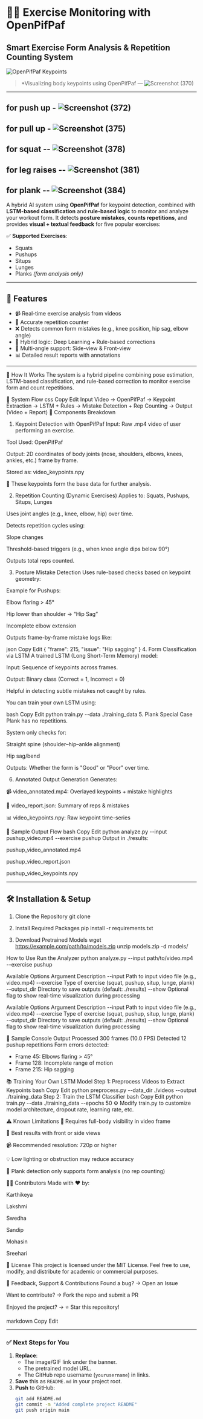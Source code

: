 # 🏋️‍♂️ Exercise Monitoring with OpenPifPaf  
## Smart Exercise Form Analysis & Repetition Counting System

![OpenPifPaf Keypoints](https://example.com/path/to/sample_keypoints_image.gif)  
> *Visualizing body keypoints using OpenPifPaf — ![Screenshot (370)](https://github.com/user-attachments/assets/d38450b8-3db2-4c74-8350-4d3602cbbde3)

---
for push up - ![Screenshot (372)](https://github.com/user-attachments/assets/50b44454-68b6-4b8d-a074-b3598ac28392)
---
for pull up - ![Screenshot (375)](https://github.com/user-attachments/assets/9c9c860b-b5ab-43bb-b6f0-d31714c3f80f)
---
for squat -- ![Screenshot (378)](https://github.com/user-attachments/assets/8210ba3f-ed0c-4321-9b48-2ca176fc029a)
---
for leg raises -- ![Screenshot (381)](https://github.com/user-attachments/assets/3e36d862-b32a-4c04-870e-6336c40f341e)
---
for plank -- ![Screenshot (384)](https://github.com/user-attachments/assets/679d0287-dae7-4317-a45a-db04a4ca3b56)
---

A hybrid AI system using **OpenPifPaf** for keypoint detection, combined with **LSTM-based classification** and **rule-based logic** to monitor and analyze your workout form. It detects **posture mistakes**, **counts repetitions**, and provides **visual + textual feedback** for five popular exercises:

✅ **Supported Exercises**:
- Squats  
- Pushups  
- Situps  
- Lunges  
- Planks *(form analysis only)*

---

## 🚀 Features

- 📹 Real-time exercise analysis from videos  
- 🔁 Accurate repetition counter  
- ❌ Detects common form mistakes (e.g., knee position, hip sag, elbow angle)  
- 🤖 Hybrid logic: Deep Learning + Rule-based corrections  
- 🎥 Multi-angle support: Side-view & Front-view  
- 📊 Detailed result reports with annotations  

---

🧠 How It Works
The system is a hybrid pipeline combining pose estimation, LSTM-based classification, and rule-based correction to monitor exercise form and count repetitions.

🔄 System Flow
css
Copy
Edit
Input Video → OpenPifPaf → Keypoint Extraction → LSTM + Rules → Mistake Detection + Rep Counting → Output (Video + Report)
🧩 Components Breakdown
1. Keypoint Detection with OpenPifPaf
Input: Raw .mp4 video of user performing an exercise.

Tool Used: OpenPifPaf

Output: 2D coordinates of body joints (nose, shoulders, elbows, knees, ankles, etc.) frame by frame.

Stored as: video_keypoints.npy

📌 These keypoints form the base data for further analysis.

2. Repetition Counting (Dynamic Exercises)
Applies to: Squats, Pushups, Situps, Lunges

Uses joint angles (e.g., knee, elbow, hip) over time.

Detects repetition cycles using:

Slope changes

Threshold-based triggers (e.g., when knee angle dips below 90°)

Outputs total reps counted.

3. Posture Mistake Detection
Uses rule-based checks based on keypoint geometry:

Example for Pushups:

Elbow flaring > 45°

Hip lower than shoulder → “Hip Sag”

Incomplete elbow extension

Outputs frame-by-frame mistake logs like:

json
Copy
Edit
{
  "frame": 215,
  "issue": "Hip sagging"
}
4. Form Classification via LSTM
A trained LSTM (Long Short-Term Memory) model:

Input: Sequence of keypoints across frames.

Output: Binary class (Correct = 1, Incorrect = 0)

Helpful in detecting subtle mistakes not caught by rules.

You can train your own LSTM using:

bash
Copy
Edit
python train.py --data ./training_data
5. Plank Special Case
Plank has no repetitions.

System only checks for:

Straight spine (shoulder–hip–ankle alignment)

Hip sag/bend

Outputs: Whether the form is "Good" or "Poor" over time.

6. Annotated Output Generation
Generates:

📹 video_annotated.mp4: Overlayed keypoints + mistake highlights

📄 video_report.json: Summary of reps & mistakes

📊 video_keypoints.npy: Raw keypoint time-series

🧠 Sample Output Flow
bash
Copy
Edit
python analyze.py --input pushup_video.mp4 --exercise pushup
Output in ./results:

pushup_video_annotated.mp4

pushup_video_report.json

pushup_video_keypoints.npy

---

## 🛠️ Installation & Setup

1.  Clone the Repository
git clone 

2. Install Required Packages
pip install -r requirements.txt

3. Download Pretrained Models
wget https://example.com/path/to/models.zip
unzip models.zip -d models/

How to Use
Run the Analyzer
python analyze.py --input path/to/video.mp4 --exercise pushup

Available Options
Argument	Description
--input	Path to input video file (e.g., video.mp4)
--exercise	Type of exercise (squat, pushup, situp, lunge, plank)
--output_dir	Directory to save outputs (default: ./results)
--show	Optional flag to show real-time visualization during processing

Available Options
Argument	Description
--input	Path to input video file (e.g., video.mp4)
--exercise	Type of exercise (squat, pushup, situp, lunge, plank)
--output_dir	Directory to save outputs (default: ./results)
--show	Optional flag to show real-time visualization during processing

🧾 Sample Console Output
Processed 300 frames (10.0 FPS)
Detected 12 pushup repetitions
Form errors detected:
- Frame 45: Elbows flaring > 45°
- Frame 128: Incomplete range of motion
- Frame 215: Hip sagging

📚 Training Your Own LSTM Model
Step 1: Preprocess Videos to Extract Keypoints
bash
Copy
Edit
python preprocess.py --data_dir ./videos --output ./training_data
Step 2: Train the LSTM Classifier
bash
Copy
Edit
python train.py --data ./training_data --epochs 50
⚙️ Modify train.py to customize model architecture, dropout rate, learning rate, etc.

⚠️ Known Limitations
📏 Requires full-body visibility in video frame

🎥 Best results with front or side views

📹 Recommended resolution: 720p or higher

💡 Low lighting or obstruction may reduce accuracy

📌 Plank detection only supports form analysis (no rep counting)

👨‍💻 Contributors
Made with ❤️ by:

Karthikeya

Lakshmi

Swedha

Sandip

Mohasin

Sreehari

📄 License
This project is licensed under the MIT License.
Feel free to use, modify, and distribute for academic or commercial purposes.

💬 Feedback, Support & Contributions
Found a bug? → Open an Issue

Want to contribute? → Fork the repo and submit a PR

Enjoyed the project? → ⭐ Star this repository!

markdown
Copy
Edit

---

### ✅ Next Steps for You

1. **Replace**:
   - The image/GIF link under the banner.
   - The pretrained model URL.
   - The GitHub repo username (`yourusername`) in links.
2. **Save** this as `README.md` in your project root.
3. **Push** to GitHub:
   ```bash
   git add README.md
   git commit -m "Added complete project README"
   git push origin main

